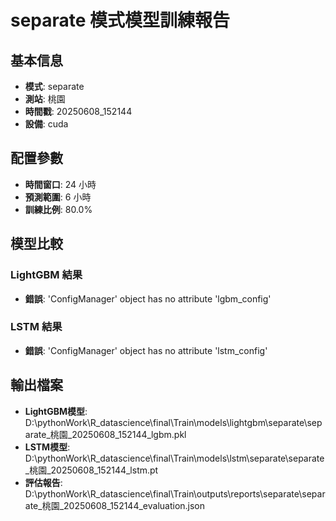 
# separate 模式模型訓練報告

## 基本信息
- **模式**: separate
- **測站**: 桃園
- **時間戳**: 20250608_152144
- **設備**: cuda

## 配置參數
- **時間窗口**: 24 小時
- **預測範圍**: 6 小時
- **訓練比例**: 80.0%

## 模型比較

### LightGBM 結果

- **錯誤**: 'ConfigManager' object has no attribute 'lgbm_config'

### LSTM 結果

- **錯誤**: 'ConfigManager' object has no attribute 'lstm_config'


## 輸出檔案
- **LightGBM模型**: D:\pythonWork\R_datascience\final\Train\models\lightgbm\separate\separate_桃園_20250608_152144_lgbm.pkl
- **LSTM模型**: D:\pythonWork\R_datascience\final\Train\models\lstm\separate\separate_桃園_20250608_152144_lstm.pt
- **評估報告**: D:\pythonWork\R_datascience\final\Train\outputs\reports\separate\separate_桃園_20250608_152144_evaluation.json
